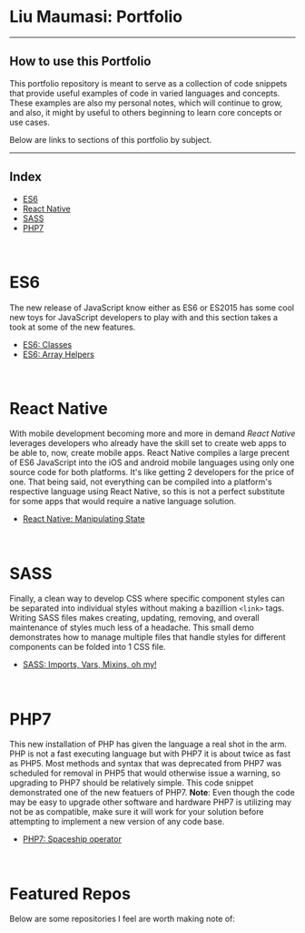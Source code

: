 
# Liu Maumasi: Portfolio

---

## How to use this Portfolio

This portfolio repository is meant to serve as a collection of code snippets that provide useful examples of code in varied languages and concepts. These examples are also my personal notes, which will continue to grow, and also, it might by useful to others beginning to learn core concepts or use cases.
<br>

Below are links to sections of this portfolio by subject. <br>

---

## Index
- [ES6](#user-content-es6)
- [React Native](#user-content-react-native)
- [SASS](#user-content-sass)
- [PHP7](#user-content-php7)
<br>

# ES6
The new release of JavaScript know either as ES6 or ES2015 has some cool new toys for JavaScript developers to play with and this section takes a took at some of the new features.
- [ES6: Classes](https://github.com/Maumasi/Portfolio/tree/master/ES6/classes)
- [ES6: Array Helpers](https://github.com/Maumasi/Portfolio/tree/master/ES6/arrayHelpers)
<br>

# React Native
With mobile development becoming more and more in demand *React Native* leverages developers who already have the skill set to create web apps to be able to, now, create mobile apps. React Native compiles a large precent of ES6 JavaScript into the iOS and android mobile languages using only one source code for both platforms. It's like getting 2 developers for the price of one. That being said, not everything can be compiled into a platform's respective language using React Native, so this is not a perfect substitute for some apps that would require a native language solution.
- [React Native: Manipulating State](https://github.com/Maumasi/Portfolio/tree/master/React_Native/state_with_components)
<br>

# SASS
Finally, a clean way to develop CSS where specific component styles can be separated into individual styles without making a bazillion `<link>` tags. Writing SASS files makes creating, updating, removing, and overall maintenance of styles much less of a headache. This small demo demonstrates how to manage multiple files that handle styles for different components can be folded into 1 CSS file.
- [SASS: Imports, Vars, Mixins, oh my!](https://github.com/Maumasi/Portfolio/tree/master/SASS)
<br>

# PHP7
This new installation of PHP has given the language a real shot in the arm. PHP is not a fast executing language but with PHP7 it is about twice as fast as PHP5. Most methods and syntax that was deprecated from PHP7 was scheduled for removal in PHP5 that would otherwise issue a warning, so upgrading to PHP7 should be relatively simple. This code snippet demonstrated one of the new featuers of PHP7. **Note**: Even though the code may be easy to upgrade other software and hardware PHP7 is utilizing may not be as compatible, make sure it will work for your solution before attempting to implement a new version of any code base.
- [PHP7: Spaceship operator](https://github.com/Maumasi/Portfolio/tree/master/PHP7/spaceshipOperator)
<br>

# Featured Repos
Below are some repositories I feel are worth making note of:
